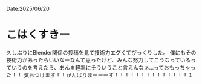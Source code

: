 Date:2025/06/20
# こはくすきー

久しぶりにBlender関係の投稿を見て技術力エグくてびっくりした。
僕にもその技術力があったらいいなーなんて思ったけど、みんな努力してこうなっているっていうのを考えたら、あんま軽率にそういうこと言えんなぁ…っておもっちゃった！！
気おつけます！！がんばりまーーーす！！！！！！！！！！！！！！１
